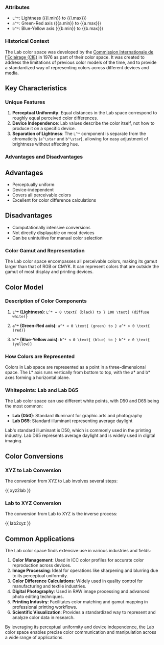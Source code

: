 <script setup>
import { lab2xyz, xyz2lab, getFormattedColorSpaceRange } from "@src/units/color/utils";
import { Katex } from "@components/custom/katex";
import {
    COLOR_SPACE_DENORM_UNITS,
    COLOR_SPACE_NAMES,
    COLOR_SPACE_RANGES,
} from "@src/units/color/constants";
import { Alert, AlertDescription, AlertTitle } from "@components/ui/alert";


const { l, a, b } = getFormattedColorSpaceRange("lab");

</script>

### Attributes

-   `L^*`: Lightness ({{l.min}} to {{l.max}})
-   `a^*`: Green-Red axis ({{a.min}} to {{a.max}})
-   `b^*`: Blue-Yellow axis ({{b.min}} to {{b.max}})

### Historical Context

The Lab color space was developed by the [Commission Internationale de l'Éclairage (CIE)](https://en.wikipedia.org/wiki/International_Commission_on_Illumination) in 1976 as part of their color space. It was created to address the limitations of previous color models of the time, and to provide a standardized way of representing colors across different devices and media.

## Key Characteristics

### Unique Features

1. **Perceptual Uniformity**: Equal distances in the Lab space correspond to roughly equal perceived color differences.
2. **Device Independence**: Lab values describe the color itself, not how to produce it on a specific device.
3. **Separation of Lightness**: The `L^*` component is separate from the chromaticity (`a^\star` and `b^\star`), allowing for easy adjustment of brightness without affecting hue.

### Advantages and Disadvantages

## Advantages

-   Perceptually uniform
-   Device-independent
-   Covers all perceivable colors
-   Excellent for color difference calculations

## Disadvantages

-   Computationally intensive conversions
-   Not directly displayable on most devices
-   Can be unintuitive for manual color selection

### Color Gamut and Representation

The Lab color space encompasses all perceivable colors, making its gamut larger than that of RGB or CMYK. It can represent colors that are outside the gamut of most display and printing devices.

## Color Model

### Description of Color Components

1. **`L^*` (Lightness)**:
   `L^* = 0 \text{ (black) to } 100 \text{ (diffuse white)}`

2. **`a^*` (Green-Red axis)**:
   `a^* < 0 \text{ (green) to } a^* > 0 \text{ (red)}`

3. **`b^*` (Blue-Yellow axis)**:
   `b^* < 0 \text{ (blue) to } b^* > 0 \text{ (yellow)}`

### How Colors are Represented

Colors in Lab space are represented as a point in a three-dimensional space. The L* axis runs vertically from bottom to top, with the a* and b\* axes forming a horizontal plane.

### Whitepoints: Lab and Lab D65

The Lab color space can use different white points, with D50 and D65 being the most common:

-   **Lab (D50)**: Standard illuminant for graphic arts and photography
-   **Lab D65**: Standard illuminant representing average daylight

Lab's standard illuminant is D50, which is commonly used in the printing industry. Lab D65 represents average daylight and is widely used in digital imaging.

## Color Conversions

### XYZ to Lab Conversion

The conversion from XYZ to Lab involves several steps:

<div class="language-typescript">
    {{ xyz2lab }}
</div>

### Lab to XYZ Conversion

The conversion from Lab to XYZ is the inverse process:

<div class="language-typescript">
    {{ lab2xyz }}
</div>

## Common Applications

The Lab color space finds extensive use in various industries and fields:

1. **Color Management**: Used in ICC color profiles for accurate color reproduction across devices.
2. **Image Processing**: Ideal for operations like sharpening and blurring due to its perceptual uniformity.
3. **Color Difference Calculations**: Widely used in quality control for manufacturing and textile industries.
4. **Digital Photography**: Used in RAW image processing and advanced photo editing techniques.
5. **Printing Industry**: Facilitates color matching and gamut mapping in professional printing workflows.
6. **Scientific Visualization**: Provides a standardized way to represent and analyze color data in research.

By leveraging its perceptual uniformity and device independence, the Lab color space enables precise color communication and manipulation across a wide range of applications.
